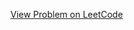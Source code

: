 [View Problem on LeetCode](https://leetcode.com/problems/most-stones-removed-with-same-row-or-column/)
